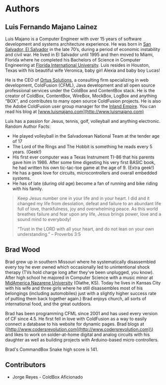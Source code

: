 # Authors

## Luis Fernando Majano Lainez

Luis Majano is a Computer Engineer with over 15 years of software development and systems architecture experience. He was born in [San Salvador, El Salvador](http://en.wikipedia.org/wiki/El_Salvador) in the late 70’s, during a period of economic instability and civil war. He lived in El Salvador until 1995 and then moved to Miami, Florida where he completed his Bachelors of Science in Computer Engineering at [Florida International University](http://fiu.edu). Luis resides in Houston, Texas with his beautiful wife Veronica, baby girl Alexia and baby boy Lucas!

He is the CEO of [Ortus Solutions](http://www.ortussolutions.com), a consulting firm specializing in web development, ColdFusion \(CFML\), Java development and all open source professional services under the ColdBox and ContentBox stack. He is the creator of ColdBox, ContentBox, WireBox, MockBox, LogBox and anything “BOX”, and contributes to many open source ColdFusion projects. He is also the Adobe ColdFusion user group manager for the [Inland Empire](http://www.iecfug.org). You can read his blog at [www.luismajano.com](http://www.luismajano.com)

Luis has a passion for Jesus, tennis, golf, volleyball and anything electronic. Random Author Facts:

* He played volleyball in the Salvadorean National Team at the tender age of 17
* The Lord of the Rings and The Hobbit is something he reads every 5 years. \(Geek!\)
* His first ever computer was a Texas Instrument TI-86 that his parents gave him in 1986. After some time digesting his very first BASIC book, he had written his own tic-tac-toe game at the age of 9. \(Extra geek!\)
* He has a geek love for circuits, microcontrollers and overall embedded systems.
* He has of late \(during old age\) become a fan of running and bike riding with his family.

> Keep Jesus number one in your life and in your heart. I did and it changed my life from desolation, defeat and failure to an abundant life full of love, thankfulness, joy and overwhelming peace. As this world breathes failure and fear upon any life, Jesus brings power, love and a sound mind to everybody!
>
> “Trust in the LORD with all your heart, and do not lean on your own understanding.” – Proverbs 3:5

## Brad Wood

Brad grew up in southern Missouri where he systematically disassembled every toy he ever owned which occasionally led to unintentional shock therapy \(TVs hold charge long after they've been unplugged, you know\). After high school he majored in Computer Science with a music minor at [MidAmerica Nazarene University](http://www.mnu.edu) \(Olathe, KS\). Today he lives in Kansas City with his wife and three girls where he still disassembles most of his belongings \(including automobiles\) just with a slightly higher success rate of putting them back together again.\) Brad enjoys church, all sorts of international food, and the great outdoors.

Brad has been programming CFML since 2001 and has used every version of CF since 4.5. He first fell in love with ColdFusion as a way to easily connect a database to his website for dynamic pages. Brad blogs at \([http://www.codersrevolution.com](http://www.codersrevolution.com)\) and likes to work on solder-at-home digital and analog circuits with his daughter as well as building projects with Arduino-based micro controllers.


Brad's CommandBox Snake high score is 141.

## Contributors

* Jorge Reyes - ColdBox Aficionado


